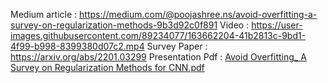 Medium article : https://medium.com/@poojashree.ns/avoid-overfitting-a-survey-on-regularization-methods-9b3d92c0f891
Video : https://user-images.githubusercontent.com/89234077/163662204-41b2813c-9bd1-4f99-b998-8399380d07c2.mp4
Survey Paper : https://arxiv.org/abs/2201.03299
Presentation Pdf : [Avoid Overfitting_ A Survey on Regularization Methods for CNN.pdf](https://github.com/poojashreeNS/CMPE-258/files/8499276/Avoid.Overfitting_.A.Survey.on.Regularization.Methods.for.CNN.pdf)
